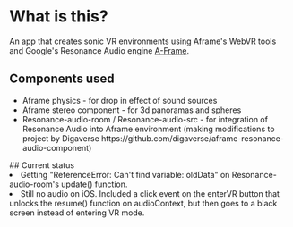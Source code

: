# What is this?

An app that creates sonic VR environments using Aframe's WebVR tools and Google's Resonance Audio engine [A-Frame](https://aframe.io).

## Components used
<ul>
<li>Aframe physics - for drop in effect of sound sources</li>
<li>Aframe stereo component - for 3d panoramas and spheres</li>
<li>Resonance-audio-room / Resonance-audio-src - for integration of Resonance Audio into Aframe environment (making modifications to project by Digaverse https://github.com/digaverse/aframe-resonance-audio-component)</li>
</ul>
## Current status

<li>Getting "ReferenceError: Can't find variable: oldData" on Resonance-audio-room's update() function.  </li>
<li>Still no audio on iOS.  Included a click event on the enterVR button that unlocks the resume() function on audioContext, but then goes to a black screen instead of entering VR mode.</li>
